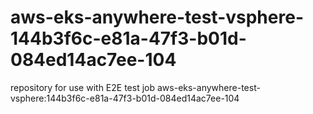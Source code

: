 # aws-eks-anywhere-test-vsphere-144b3f6c-e81a-47f3-b01d-084ed14ac7ee-104
repository for use with E2E test job aws-eks-anywhere-test-vsphere:144b3f6c-e81a-47f3-b01d-084ed14ac7ee-104
